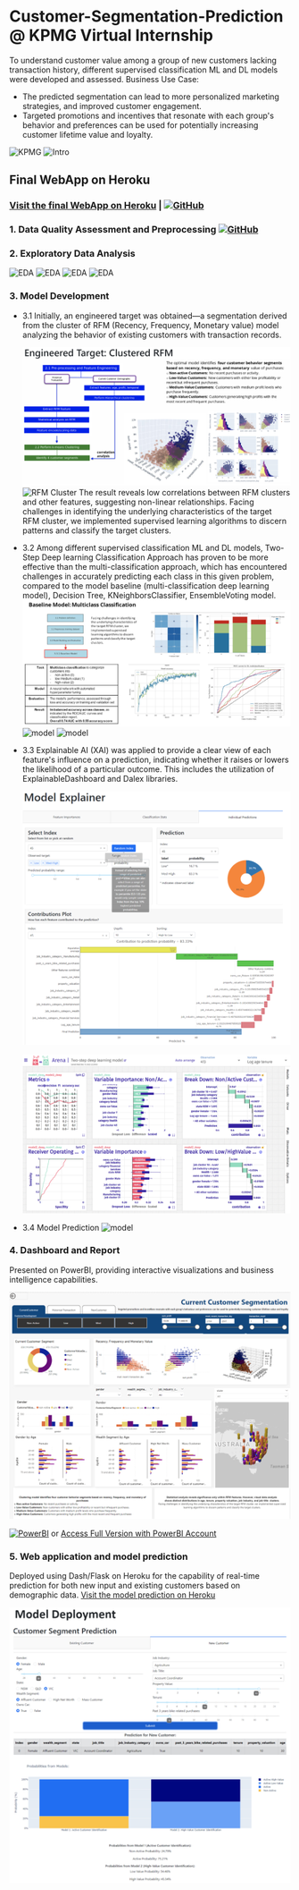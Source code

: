 # Customer-Segmentation-Prediction @ KPMG Virtual Internship

To understand customer value among a group of new customers lacking transaction history, different supervised classification ML and DL models were developed and assessed.
Business Use Case:
- The predicted segmentation can lead to more personalized marketing strategies, and improved customer engagement.
- Targeted promotions and incentives that resonate with each group's behavior and preferences can be used for potentially increasing customer lifetime value and loyalty.

![KPMG](https://raw.githubusercontent.com/Primary43/kpmg-s-virtual-internship-customer-prediction/main/asset/kpmgg.png)
![Intro](https://raw.githubusercontent.com/Primary43/kpmg-s-virtual-internship-customer-prediction/main/asset/1intro.png)


## Final WebApp on Heroku 
### [Visit the final WebApp on Heroku](https://app-db1-5d66c8de929e.herokuapp.com/) | [![GitHub](https://img.shields.io/badge/GitHub-View_on_GitHub-blue?logo=GitHub)](https://github.com/Primary43/kpmg-s-virtual-internship-customer-prediction)

### 1. Data Quality Assessment and Preprocessing [![GitHub](https://img.shields.io/badge/GitHub-View_on_GitHub-blue?logo=GitHub)](https://github.com/Primary43/kpmg-s-virtual-internship-customer-prediction/blob/main/ModelDevelopment/Notebooks/KPMG_Task1_DataAssessment.ipynb)

### 2. Exploratory Data Analysis
![EDA](https://raw.githubusercontent.com/Primary43/kpmg-s-virtual-internship-customer-prediction/main/asset/2eda.png)
![EDA](https://raw.githubusercontent.com/Primary43/kpmg-s-virtual-internship-customer-prediction/main/asset/2-2eda.png)
![EDA](https://raw.githubusercontent.com/Primary43/kpmg-s-virtual-internship-customer-prediction/main/asset/2-3eda.png)
![EDA](https://raw.githubusercontent.com/Primary43/kpmg-s-virtual-internship-customer-prediction/main/asset/2-4eda.png)



### 3. Model Development

- 3.1 Initially, an engineered target was obtained—a segmentation derived from the cluster of RFM (Recency, Frequency, Monetary value) model analyzing the behavior of existing customers with transaction records.
  
  ![RFM Cluster](https://raw.githubusercontent.com/Primary43/kpmg-s-virtual-internship/main/asset/cluster.png)
  ![RFM Cluster](https://raw.githubusercontent.com/Primary43/kpmg-s-virtual-internship-customer-prediction/main/asset/3cluster.png)
  The result reveals low correlations between RFM clusters and other features, suggesting non-linear relationships. Facing challenges in identifying the underlying characteristics of the target RFM cluster, we implemented supervised learning algorithms to discern patterns and classify the target clusters.

- 3.2 Among different supervised classification ML and DL models, Two-Step Deep learning Classification Approach has proven to be more effective than the multi-classification approach, which has encountered challenges in accurately predicting each class in this given problem, compared to the model baseline (multi-classification deep learning model), Decision Tree, KNeighborsClassifier, EnsembleVoting model.
  ![model](https://raw.githubusercontent.com/Primary43/kpmg-s-virtual-internship/main/asset/4-1model.png)
  ![model](https://raw.githubusercontent.com/Primary43/kpmg-s-virtual-internship-customer-prediction/main/asset/4-2model.png)
  ![model](https://raw.githubusercontent.com/Primary43/kpmg-s-virtual-internship-customer-prediction/main/asset/4-3model.png)

- 3.3 Explainable AI (XAI) was applied to provide a clear view of each feature's influence on a prediction, indicating whether it raises or lowers the likelihood of a particular outcome. This includes the utilization of ExplainableDashboard and Dalex libraries.

  ![XAI Explainer](https://raw.githubusercontent.com/Primary43/kpmg-s-virtual-internship/main/asset/explainer.png)
  
  ![XAI Arena](https://raw.githubusercontent.com/Primary43/kpmg-s-virtual-internship/main/asset/arena.png)
  
- 3.4 Model Prediction
  ![model](https://raw.githubusercontent.com/Primary43/kpmg-s-virtual-internship-customer-prediction/main/asset/5model.png)
### 4. Dashboard and Report

Presented on PowerBI, providing interactive visualizations and business intelligence capabilities.

![PowerBI Dashboard](https://raw.githubusercontent.com/Primary43/kpmg-s-virtual-internship/main/asset/demo1.png)

[![PowerBI](https://img.shields.io/badge/PowerBI-View_on_PowerBI-yellow?logo=PowerBI)](https://app-db1-5d66c8de929e.herokuapp.com/dashboard)  or [Access Full Version with PowerBI Account](https://app.powerbi.com/reportEmbed?reportId=3fb4b625-ae44-48b1-8ee4-5027bdbd8522&autoAuth=true&ctid=fdc0b06e-bbdf-4925-bd0a-86d8493b8af1)



### 5. Web application and model prediction

Deployed using Dash/Flask on Heroku for the capability of real-time prediction for both new input and existing customers based on demographic data.
[Visit the model prediction on Heroku](https://app-predict-ed883b6bdb3f.herokuapp.com/)


![Prediction WebApp](https://raw.githubusercontent.com/Primary43/kpmg-s-virtual-internship/main/asset/prediction.png)

